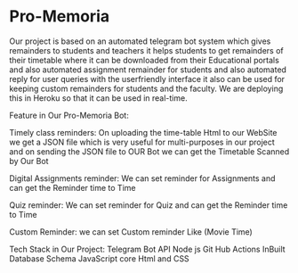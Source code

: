 # Pro-Memoria

Our project is based on an automated telegram bot system which gives remainders to students and teachers it helps students to get remainders of their timetable where it can be downloaded from their Educational portals and also automated assignment remainder for students and also automated reply for user queries with the userfriendly interface it also can be used for keeping custom remainders for students and the faculty. We are deploying this in Heroku so that it can be used in real-time.

Feature in Our Pro-Memoria Bot:

Timely class reminders:
On uploading the time-table Html to our WebSite we get a JSON file which is very useful for multi-purposes in our project and on sending the JSON file to OUR Bot we can get the Timetable Scanned by Our Bot

Digital Assignments reminder:
We can set reminder for Assignments and can get the Reminder time to Time

Quiz reminder:
We can set reminder for Quiz and can get the Reminder time to Time

Custom Reminder:
we can set Custom reminder Like (Movie Time)

Tech Stack in Our Project:
Telegram Bot API 
Node js 
Git Hub Actions 
InBuilt Database Schema 
JavaScript 
core Html and CSS
